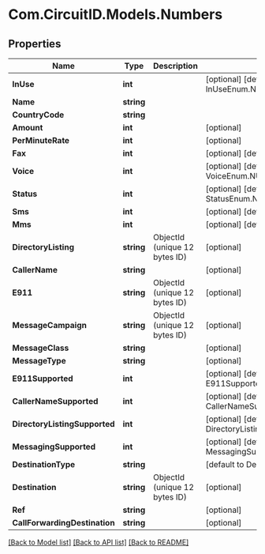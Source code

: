 
# Com.CircuitID.Models.Numbers

## Properties

Name | Type | Description | Notes
------------ | ------------- | ------------- | -------------
**InUse** | **int** |  | [optional] [default to InUseEnum.NUMBER_1]
**Name** | **string** |  | 
**CountryCode** | **string** |  | 
**Amount** | **int** |  | [optional] 
**PerMinuteRate** | **int** |  | [optional] 
**Fax** | **int** |  | [optional] [default to FaxEnum.NUMBER_0]
**Voice** | **int** |  | [optional] [default to VoiceEnum.NUMBER_0]
**Status** | **int** |  | [optional] [default to StatusEnum.NUMBER_1]
**Sms** | **int** |  | [optional] [default to SmsEnum.NUMBER_0]
**Mms** | **int** |  | [optional] [default to MmsEnum.NUMBER_0]
**DirectoryListing** | **string** | ObjectId (unique 12 bytes ID) | [optional] 
**CallerName** | **string** |  | [optional] 
**E911** | **string** | ObjectId (unique 12 bytes ID) | [optional] 
**MessageCampaign** | **string** | ObjectId (unique 12 bytes ID) | [optional] 
**MessageClass** | **string** |  | [optional] 
**MessageType** | **string** |  | [optional] 
**E911Supported** | **int** |  | [optional] [default to E911SupportedEnum.NUMBER_0]
**CallerNameSupported** | **int** |  | [optional] [default to CallerNameSupportedEnum.NUMBER_0]
**DirectoryListingSupported** | **int** |  | [optional] [default to DirectoryListingSupportedEnum.NUMBER_0]
**MessagingSupported** | **int** |  | [optional] [default to MessagingSupportedEnum.NUMBER_0]
**DestinationType** | **string** |  | [default to DestinationTypeEnum.Park]
**Destination** | **string** | ObjectId (unique 12 bytes ID) | [optional] 
**Ref** | **string** |  | [optional] 
**CallForwardingDestination** | **string** |  | [optional] 

[[Back to Model list]](../README.md#documentation-for-models)
[[Back to API list]](../README.md#documentation-for-api-endpoints)
[[Back to README]](../README.md)

